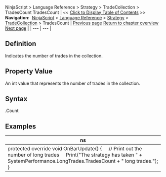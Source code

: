 ﻿
NinjaScript > Language Reference > Strategy > TradeCollection > TradesCount
TradesCount
| << [Click to Display Table of Contents](tradecollection_tradescount.md) >> **Navigation:**     [NinjaScript](ninjascript-1.md) > [Language Reference](language_reference_wip-1.md) > [Strategy](strategy-1.md) > [TradeCollection](tradecollection-1.md) > TradesCount | [Previous page](tradecollection-1.md) [Return to chapter overview](tradecollection-1.md) [Next page](eventrades-1.md) |
| --- | --- |
## Definition
Indicates the number of trades in the collection.
 
## Property Value
An int value that represents the number of trades in the collection.
 
## Syntax
<TradeCollection>.Count
 
## Examples
| ns |
| --- |
| protected override void OnBarUpdate() {      // Print out the number of long trades      Print("The strategy has taken " + SystemPerformance.LongTrades.TradesCount + " long trades."); } |
